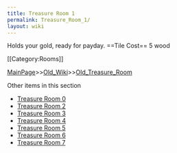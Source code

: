 ```yaml
---
title: Treasure Room 1
permalink: Treasure_Room_1/
layout: wiki
---
```

Holds your gold, ready for payday.
==Tile Cost==
5 wood

[[Category:Rooms]]

[MainPage](/keeperrl_wiki/ "wikilink")>>[Old_Wiki](/keeperrl_wiki/Old_Wiki "wikilink")>>[Old_Treasure_Room](/keeperrl_wiki/Old_Treasure_Room "wikilink")

Other items in this section
-    [Treasure Room 0](/keeperrl_wiki/Treasure_Room_0 "wikilink")
-    [Treasure Room 2](/keeperrl_wiki/Treasure_Room_2 "wikilink")
-    [Treasure Room 3](/keeperrl_wiki/Treasure_Room_3 "wikilink")
-    [Treasure Room 4](/keeperrl_wiki/Treasure_Room_4 "wikilink")
-    [Treasure Room 5](/keeperrl_wiki/Treasure_Room_5 "wikilink")
-    [Treasure Room 6](/keeperrl_wiki/Treasure_Room_6 "wikilink")
-    [Treasure Room 7](/keeperrl_wiki/Treasure_Room_7 "wikilink")
